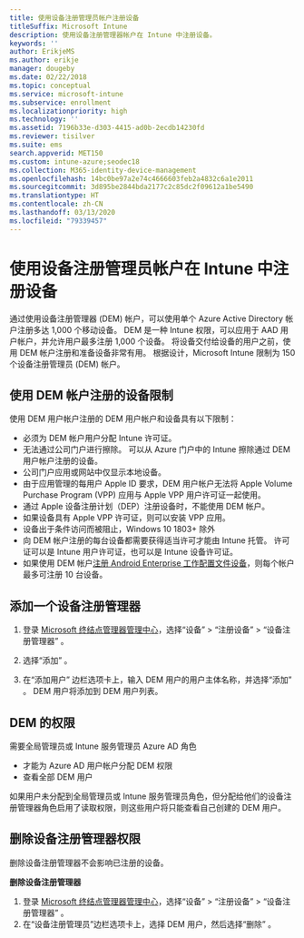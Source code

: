 ```yaml
---
title: 使用设备注册管理员帐户注册设备
titleSuffix: Microsoft Intune
description: 使用设备注册管理器帐户在 Intune 中注册设备。
keywords: ''
author: ErikjeMS
ms.author: erikje
manager: dougeby
ms.date: 02/22/2018
ms.topic: conceptual
ms.service: microsoft-intune
ms.subservice: enrollment
ms.localizationpriority: high
ms.technology: ''
ms.assetid: 7196b33e-d303-4415-ad0b-2ecdb14230fd
ms.reviewer: tisilver
ms.suite: ems
search.appverid: MET150
ms.custom: intune-azure;seodec18
ms.collection: M365-identity-device-management
ms.openlocfilehash: 14bc0be97a2e74c4666603feb2a4832c6a1e2011
ms.sourcegitcommit: 3d895be2844bda2177c2c85dc2f09612a1be5490
ms.translationtype: HT
ms.contentlocale: zh-CN
ms.lasthandoff: 03/13/2020
ms.locfileid: "79339457"
---
```

# <a name="enroll-devices-in-intune-by-using-a-device-enrollment-manager-account"></a>使用设备注册管理员帐户在 Intune 中注册设备

通过使用设备注册管理器 (DEM) 帐户，可以使用单个 Azure Active Directory 帐户注册多达 1,000 个移动设备。 DEM 是一种 Intune 权限，可以应用于 AAD 用户帐户，并允许用户最多注册 1,000 个设备。 将设备交付给设备的用户之前，使用 DEM 帐户注册和准备设备非常有用。 根据设计，Microsoft Intune 限制为 150 个设备注册管理员 (DEM) 帐户。

## <a name="limitations-of-devices-that-are-enrolled-with-a-dem-account"></a>使用 DEM 帐户注册的设备限制

使用 DEM 用户帐户注册的 DEM 用户帐户和设备具有以下限制：

- 必须为 DEM 帐户用户分配 Intune 许可证。
- 无法通过公司门户进行擦除。 可以从 Azure 门户中的 Intune 擦除通过 DEM 用户帐户注册的设备。
- 公司门户应用或网站中仅显示本地设备。
- 由于应用管理的每用户 Apple ID 要求，DEM 用户帐户无法将 Apple Volume Purchase Program (VPP) 应用与 Apple VPP 用户许可证一起使用。
- 通过 Apple 设备注册计划（DEP）注册设备时，不能使用 DEM 帐户。
- 如果设备具有 Apple VPP 许可证，则可以安装 VPP 应用。
- 设备出于条件访问而被阻止，Windows 10 1803+ 除外
- 向 DEM 帐户注册的每台设备都需要获得适当许可才能由 Intune 托管。 许可证可以是 Intune 用户许可证，也可以是 Intune 设备许可证。
- 如果使用 DEM 帐户[注册 Android Enterprise 工作配置文件设备](android-work-profile-enroll.md)，则每个帐户最多可注册 10 台设备。


## <a name="add-a-device-enrollment-manager"></a>添加一个设备注册管理器

1. 登录 [Microsoft 终结点管理器管理中心](https://go.microsoft.com/fwlink/?linkid=2109431)，选择“设备” > “注册设备” > “设备注册管理器”    。

2. 选择“添加”  。

3. 在“添加用户”  边栏选项卡上，输入 DEM 用户的用户主体名称，并选择“添加”  。 DEM 用户将添加到 DEM 用户列表。

## <a name="permissions-for-dem"></a>DEM 的权限

需要全局管理员或 Intune 服务管理员 Azure AD 角色
- 才能为 Azure AD 用户帐户分配 DEM 权限
- 查看全部 DEM 用户

如果用户未分配到全局管理员或 Intune 服务管理员角色，但分配给他们的设备注册管理器角色启用了读取权限，则这些用户将只能查看自己创建的 DEM 用户。


## <a name="remove-device-enrollment-manager-permissions"></a>删除设备注册管理器权限

删除设备注册管理器不会影响已注册的设备。

**删除设备注册管理器**

1. 登录 [Microsoft 终结点管理器管理中心](https://go.microsoft.com/fwlink/?linkid=2109431)，选择“设备” > “注册设备” > “设备注册管理器”    。
2. 在“设备注册管理员”边栏选项卡上，选择 DEM 用户，然后选择“删除”   。

